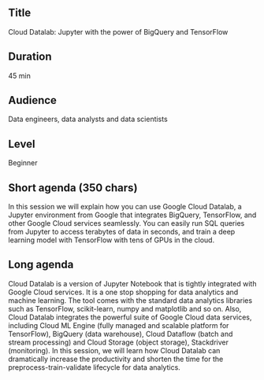 ## Title
Cloud Datalab: Jupyter with the power of BigQuery and TensorFlow

## Duration
45 min

## Audience
Data engineers, data analysts and data scientists

## Level
Beginner

## Short agenda (350 chars)
In this session we will explain how you can use Google Cloud Datalab, a Jupyter environment from Google that integrates BigQuery, TensorFlow, and other Google Cloud services seamlessly. You can easily run SQL queries from Jupyter to access terabytes of data in seconds, and train a deep learning model with TensorFlow with tens of GPUs in the cloud.

## Long agenda

Cloud Datalab is a version of Jupyter Notebook that is tightly integrated with Google Cloud services. It is a one stop shopping for data analytics and machine learning. The tool comes with the standard data analytics libraries such as TensorFlow, scikit-learn, numpy and matplotlib and so on. Also, Cloud Datalab integrates the powerful suite of Google Cloud data services, including Cloud ML Engine (fully managed and scalable platform for TensorFlow), BigQuery (data warehouse), Cloud Dataflow (batch and stream processing) and Cloud Storage (object storage), Stackdriver (monitoring). In this session, we will learn how Cloud Datalab can dramatically increase the productivity and shorten the time for the preprocess-train-validate lifecycle for data analytics.
